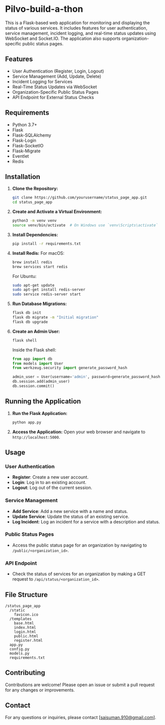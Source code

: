 # Pilvo-build-a-thon

This is a Flask-based web application for monitoring and displaying the status of various services. It includes features for user authentication, service management, incident logging, and real-time status updates using WebSocket and Socket.IO. The application also supports organization-specific public status pages.

## Features

- User Authentication (Register, Login, Logout)
- Service Management (Add, Update, Delete)
- Incident Logging for Services
- Real-Time Status Updates via WebSocket
- Organization-Specific Public Status Pages
- API Endpoint for External Status Checks

## Requirements

- Python 3.7+
- Flask
- Flask-SQLAlchemy
- Flask-Login
- Flask-SocketIO
- Flask-Migrate
- Eventlet
- Redis

## Installation

1. **Clone the Repository:**
   ```bash
   git clone https://github.com/yourusername/status_page_app.git
   cd status_page_app
   ```

2. **Create and Activate a Virtual Environment:**
   ```bash
   python3 -m venv venv
   source venv/bin/activate  # On Windows use `venv\Scripts\activate`
   ```

3. **Install Dependencies:**
   ```bash
   pip install -r requirements.txt
   ```

4. **Install Redis:**
   For macOS:
   ```bash
   brew install redis
   brew services start redis
   ```
   For Ubuntu:
   ```bash
   sudo apt-get update
   sudo apt-get install redis-server
   sudo service redis-server start
   ```

5. **Run Database Migrations:**
   ```bash
   flask db init
   flask db migrate -m "Initial migration"
   flask db upgrade
   ```

6. **Create an Admin User:**
   ```bash
   flask shell
   ```

   Inside the Flask shell:
   ```python
   from app import db
   from models import User
   from werkzeug.security import generate_password_hash

   admin_user = User(username='admin', password=generate_password_hash('adminpassword'), organization_id=1)
   db.session.add(admin_user)
   db.session.commit()
   ```

## Running the Application

1. **Run the Flask Application:**
   ```bash
   python app.py
   ```

2. **Access the Application:**
   Open your web browser and navigate to `http://localhost:5000`.

## Usage

### User Authentication

- **Register**: Create a new user account.
- **Login**: Log in to an existing account.
- **Logout**: Log out of the current session.

### Service Management

- **Add Service**: Add a new service with a name and status.
- **Update Service**: Update the status of an existing service.
- **Log Incident**: Log an incident for a service with a description and status.

### Public Status Pages

- Access the public status page for an organization by navigating to `/public/<organization_id>`.

### API Endpoint

- Check the status of services for an organization by making a GET request to `/api/status/<organization_id>`.

## File Structure

```
/status_page_app
  /static
    favicon.ico
  /templates
    base.html
    index.html
    login.html
    public.html
    register.html
  app.py
  config.py
  models.py
  requirements.txt
```

## Contributing

Contributions are welcome! Please open an issue or submit a pull request for any changes or improvements.

## Contact

For any questions or inquiries, please contact [saisuman.910@gmail.com].